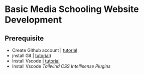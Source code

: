 # Basic Media Schooling Website Development

## Prerequisite
- Create Github account | [tutorial](https://docs.github.com/en/get-started/start-your-journey/creating-an-account-on-github)
- jnstall Git | [tutorial](https://phoenixnap.com/kb/how-to-install-git-windows))
- Install Vscode | [tutorial](https://www.liquidweb.com/help-docs/how-to-install-vscode-on-linux-mac-windows/#:~:text=Installing%20VSCode%20on%20Linux%2C%20Mac,that%20you%20can%20begin%20coding.)
- Install Vscode *Tailwind CSS Intellisense Plugins*
